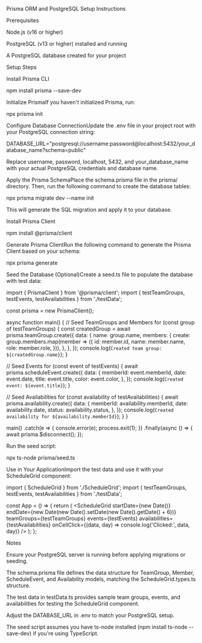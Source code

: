 Prisma ORM and PostgreSQL Setup Instructions

Prerequisites





Node.js (v16 or higher)



PostgreSQL (v13 or higher) installed and running



A PostgreSQL database created for your project

Setup Steps





Install Prisma CLI

npm install prisma --save-dev



Initialize PrismaIf you haven't initialized Prisma, run:

npx prisma init



Configure Database ConnectionUpdate the .env file in your project root with your PostgreSQL connection string:

DATABASE_URL="postgresql://username:password@localhost:5432/your_database_name?schema=public"

Replace username, password, localhost, 5432, and your_database_name with your actual PostgreSQL credentials and database name.



Apply the Prisma SchemaPlace the schema.prisma file in the prisma/ directory. Then, run the following command to create the database tables:

npx prisma migrate dev --name init

This will generate the SQL migration and apply it to your database.



Install Prisma Client

npm install @prisma/client



Generate Prisma ClientRun the following command to generate the Prisma Client based on your schema:

npx prisma generate



Seed the Database (Optional)Create a seed.ts file to populate the database with test data:

import { PrismaClient } from '@prisma/client';
import { testTeamGroups, testEvents, testAvailabilities } from './testData';

const prisma = new PrismaClient();

async function main() {
  // Seed TeamGroups and Members
  for (const group of testTeamGroups) {
    const createdGroup = await prisma.teamGroup.create({
      data: {
        name: group.name,
        members: {
          create: group.members.map(member => ({
            id: member.id,
            name: member.name,
            role: member.role,
          })),
        },
      },
    });
    console.log(`Created team group: ${createdGroup.name}`);
  }

  // Seed Events
  for (const event of testEvents) {
    await prisma.scheduleEvent.create({
      data: {
        memberId: event.memberId,
        date: event.date,
        title: event.title,
        color: event.color,
      },
    });
    console.log(`Created event: ${event.title}`);
  }

  // Seed Availabilities
  for (const availability of testAvailabilities) {
    await prisma.availability.create({
      data: {
        memberId: availability.memberId,
        date: availability.date,
        status: availability.status,
      },
    });
    console.log(`Created availability for ${availability.memberId}`);
  }
}

main()
  .catch(e => {
    console.error(e);
    process.exit(1);
  })
  .finally(async () => {
    await prisma.$disconnect();
  });

Run the seed script:

npx ts-node prisma/seed.ts



Use in Your ApplicationImport the test data and use it with your ScheduleGrid component:

import { ScheduleGrid } from './ScheduleGrid';
import { testTeamGroups, testEvents, testAvailabilities } from './testData';

const App = () => {
  return (
    <ScheduleGrid
      startDate={new Date()}
      endDate={new Date(new Date().setDate(new Date().getDate() + 6))}
      teamGroups={testTeamGroups}
      events={testEvents}
      availabilities={testAvailabilities}
      onCellClick={(data, day) => console.log('Clicked:', data, day)}
    />
  );
};

Notes





Ensure your PostgreSQL server is running before applying migrations or seeding.



The schema.prisma file defines the data structure for TeamGroup, Member, ScheduleEvent, and Availability models, matching the ScheduleGrid.types.ts structure.



The test data in testData.ts provides sample team groups, events, and availabilities for testing the ScheduleGrid component.



Adjust the DATABASE_URL in .env to match your PostgreSQL setup.



The seed script assumes you have ts-node installed (npm install ts-node --save-dev) if you're using TypeScript.